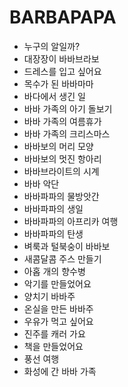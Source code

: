 # BARBAPAPA
* 누구의 알일까?
* 대장장이 바바브라보
* 드레스를 입고 싶어요
* 목수가 된 바바마마
* 바다에서 생긴 일
* 바바 가족의 아기 돌보기
* 바바 가족의 여름휴가
* 바바 가족의 크리스마스
* 바바보의 머리 모양
* 바바보의 멋진 항아리
* 바바브라이트의 시계
* 바바 악단
* 바바파파의 물방앗간
* 바바파파의 생일
* 바바파파의 아프리카 여행
* 바바파파의 탄생
* 벼룩과 털북숭이 바바보
* 새콤달콤 주스 만들기
* 아홉 개의 향수병
* 악기를 만들었어요
* 양치기 바바주
* 온실을 만든 바바주
* 우유가 먹고 싶어요
* 진주를 캐러 가요
* 책을 만들었어요
* 풍선 여행
* 화성에 간 바바 가족
